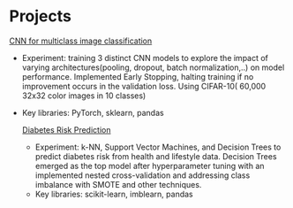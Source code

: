 # Projects
[CNN for multiclass image classification](https://github.com/m3rtseger/Projects/blob/main/DeepLearningCNN.ipynb)
* Experiment: training 3 distinct CNN models to explore the impact of varying architectures(pooling, dropout, batch normalization,..) on model performance. Implemented Early Stopping, halting training if no improvement occurs in the validation loss. Using CIFAR-10( 60,000 32x32 color images in 10 classes)
* Key libraries: PyTorch, sklearn, pandas

  [Diabetes Risk Prediction](https://github.com/m3rtseger/Projects/blob/main/ClassicML_Classification.ipynb)
  * Experiment: k-NN, Support Vector Machines, and Decision Trees to predict diabetes risk from health and lifestyle data. Decision Trees emerged as the top model after hyperparameter tuning with an implemented nested cross-validation and addressing class imbalance with SMOTE and other techniques.
  * Key libraries: scikit-learn, imblearn, pandas
